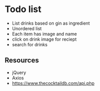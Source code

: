 # Todo list

- List drinks based on gin as ingredient
- Unordered list
- Each item has image and name
- click on drink image for reciept
- search for drinks

## Resources

- jQuery
- Axios
- https://www.thecocktaildb.com/api.php
